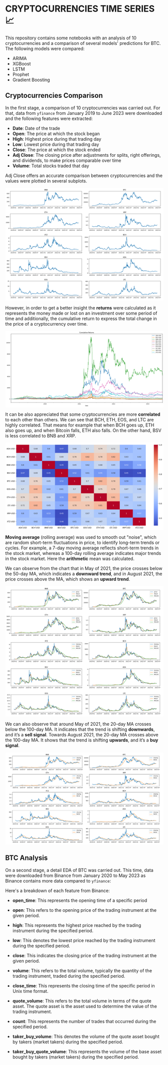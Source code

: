 # **CRYPTOCURRENCIES TIME SERIES** :chart_with_upwards_trend:

This repository contains some notebooks with an analysis of 10 cryptocurrencies and a comparison of several models' predictions for BTC. The following models were compared:

- ARIMA
- XGBoost
- LSTM
- Prophet
- Gradient Boosting


## Cryptocurrencies Comparison

In the first stage, a comparison of 10 cryptocurrencies was carried out. For that, data from `yfinance` from January 2019 to June 2023 were downloaded and the following features were extracted:

- **Date**: Date of the trade
- **Open**: The price at which the stock began
- **High**: Highest price during that trading day
- **Low**: Lowest price during that trading day
- **Close**: The price at which the stock ended
- **Adj Close**: The closing price after adjustments for splits, right offerings, and dividends, to make prices comparable over time
- **Volume**: Total stocks traded that day

Adj Close offers an accurate comparison between cryptocurrencies and the values were plotted in several subplots.

<p align="center">
<img align="center" src="./EDA_notebooks/images/10_currencies.png"> 

</p>

However, in order to get a better insight the **returns** were calculated as it represents the money made or lost on an investment over some period of time and additionally, the cumulative return to express the total change in the price of a cryptocurrency over time.

<p align="center">
<img align="center" src="./EDA_notebooks/images/cum_returns.png"> 

</p>

It can be also appreciated that some cryptocurrencies are more **correlated** to each other than others. We can see that BCH, ETH, EOS, and LTC are highly correlated. That means for example that when BCH goes up, ETH also goes up, and when Bitcoin falls, ETH also falls. On the other hand, BSV is less correlated to BNB and XRP.

</p>

<p align="center">
<img align="center" src="./EDA_notebooks/images/heatmap.png"> 

</p>

**Moving average** (rolling average) was used to smooth out "noise", which are random short-term fluctuations in price, to identify long-term trends or cycles. For example, a 7-day moving average reflects short-term trends in the stock market, whereas a 100-day rolling average indicates major trends in the stock market. Here the **arithmetic** mean was calculated.

We can observe from the chart that in May of 2021, the price crosses below the 50-day MA, which indicates a **downward trend**, and in August 2021, the price crosses above the MA, which shows an **upward trend**.

</p>

<p align="center">
<img align="center"src="./EDA_notebooks/images/ma20_100.png"> 

</p>

We can also observe that around May of 2021, the 20-day MA crosses below the 100-day MA. It indicates that the trend is shifting **downwards**, and it’s a **sell signal**. Towards August 2021, the 20-day MA crosses above the 100-day MA. It shows that the trend is shifting **upwards**, and it’s a **buy signal**.

</p>

<p align="center">
<img align="center"  src="./EDA_notebooks/images/ma50.png"> 

</p>


## BTC Analysis

On a second stage, a detail EDA of BTC was carried out. This time, data were downloaded from Binance from January 2020 to May 2023 as Binance contains more data compared to `yfinance`:

Here's a breakdown of each feature from Binance:

- **open_time**: This represents the opening time of a specific period

- **open**: This refers to the opening price of the trading instrument at the given period.

- **high**: This represents the highest price reached by the trading instrument during the specified period.

- **low**: This denotes the lowest price reached by the trading instrument during the specified period.

- **close**: This indicates the closing price of the trading instrument at the given period.

- **volume**: This refers to the total volume, typically the quantity of the trading instrument, traded during the specified period.

- **close_time**: This represents the closing time of the specific period in Unix time format.

- **quote_volume**: This refers to the total volume in terms of the quote asset. The quote asset is the asset used to determine the value of the trading instrument.

- **count**: This represents the number of trades that occurred during the specified period.

- **taker_buy_volume**: This denotes the volume of the quote asset bought by takers (market takers) during the specified period.

- **taker_buy_quote_volume**: This represents the volume of the base asset bought by takers (market takers) during the specified period.


